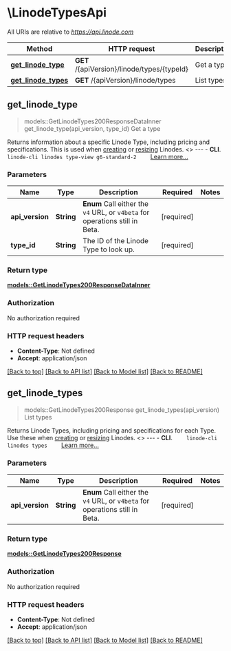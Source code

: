 # \LinodeTypesApi

All URIs are relative to *https://api.linode.com*

Method | HTTP request | Description
------------- | ------------- | -------------
[**get_linode_type**](LinodeTypesApi.md#get_linode_type) | **GET** /{apiVersion}/linode/types/{typeId} | Get a type
[**get_linode_types**](LinodeTypesApi.md#get_linode_types) | **GET** /{apiVersion}/linode/types | List types



## get_linode_type

> models::GetLinodeTypes200ResponseDataInner get_linode_type(api_version, type_id)
Get a type

Returns information about a specific Linode Type, including pricing and specifications. This is used when [creating](https://techdocs.akamai.com/linode-api/reference/post-linode-instance) or [resizing](https://techdocs.akamai.com/linode-api/reference/post-resize-linode-instance) Linodes.   <<LB>>  ---   - __CLI__.      ```     linode-cli linodes type-view g6-standard-2     ```      [Learn more...](https://techdocs.akamai.com/cloud-computing/docs/getting-started-with-the-linode-cli)

### Parameters


Name | Type | Description  | Required | Notes
------------- | ------------- | ------------- | ------------- | -------------
**api_version** | **String** | __Enum__ Call either the `v4` URL, or `v4beta` for operations still in Beta. | [required] |
**type_id** | **String** | The ID of the Linode Type to look up. | [required] |

### Return type

[**models::GetLinodeTypes200ResponseDataInner**](get_linode_types_200_response_data_inner.md)

### Authorization

No authorization required

### HTTP request headers

- **Content-Type**: Not defined
- **Accept**: application/json

[[Back to top]](#) [[Back to API list]](../README.md#documentation-for-api-endpoints) [[Back to Model list]](../README.md#documentation-for-models) [[Back to README]](../README.md)


## get_linode_types

> models::GetLinodeTypes200Response get_linode_types(api_version)
List types

Returns Linode Types, including pricing and specifications for each Type. Use these when [creating](https://techdocs.akamai.com/linode-api/reference/post-linode-instance) or [resizing](https://techdocs.akamai.com/linode-api/reference/post-resize-linode-instance) Linodes.   <<LB>>  ---   - __CLI__.      ```     linode-cli linodes types     ```      [Learn more...](https://techdocs.akamai.com/cloud-computing/docs/getting-started-with-the-linode-cli)

### Parameters


Name | Type | Description  | Required | Notes
------------- | ------------- | ------------- | ------------- | -------------
**api_version** | **String** | __Enum__ Call either the `v4` URL, or `v4beta` for operations still in Beta. | [required] |

### Return type

[**models::GetLinodeTypes200Response**](get_linode_types_200_response.md)

### Authorization

No authorization required

### HTTP request headers

- **Content-Type**: Not defined
- **Accept**: application/json

[[Back to top]](#) [[Back to API list]](../README.md#documentation-for-api-endpoints) [[Back to Model list]](../README.md#documentation-for-models) [[Back to README]](../README.md)

